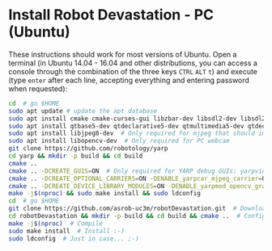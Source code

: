 # Install Robot Devastation - PC \(Ubuntu\)

These instructions should work for most versions of Ubuntu. Open a terminal \(in Ubuntu 14.04 - 16.04 and other distributions, you can access a console through the combination of the three keys `CTRL` `ALT` `t`\) and execute \(type `enter` after each line, accepting everything and entering password when requested\):

```bash
cd  # go $HOME
sudo apt update # update the apt database
sudo apt install cmake cmake-curses-gui libzbar-dev libsdl2-dev libsdl2-image-dev libsdl2-mixer-dev libsdl2-ttf-dev build-essential libace-dev git
sudo apt install qtbase5-dev qtdeclarative5-dev qtmultimedia5-dev qtdeclarative5-qtquick2-plugin qtdeclarative5-window-plugin qtdeclarative5-qtmultimedia-plugin qtdeclarative5-controls-plugin qtdeclarative5-dialogs-plugin libqt5svg5
sudo apt install libjpeg8-dev  # Only required for mjpeg that should improve video comms
sudo apt install libopencv-dev  # Only required for PC webcam
git clone https://github.com/robotology/yarp
cd yarp && mkdir -p build && cd build
cmake ..
cmake .. -DCREATE_GUIS=ON  # Only required for YARP debug GUIs: yarpview, gyarpmanager
cmake .. -DCREATE_OPTIONAL_CARRIERS=ON -DENABLE_yarpcar_mjpeg_carrier=ON  # Only required for mjpeg that should improve video comms
cmake .. -DCREATE_DEVICE_LIBRARY_MODULES=ON -DENABLE_yarpmod_opencv_grabber=ON  # Only required for PC webcam
make -j$(nproc) && sudo make install && sudo ldconfig
cd  # go $HOME
git clone https://github.com/asrob-uc3m/robotDevastation.git  # Download Robot Devastation
cd robotDevastation && mkdir -p build && cd build && cmake ..  # Configure Robot Devastation
make -j$(nproc)  # Compile
sudo make install  # Install :-)
sudo ldconfig  # Just in case... ;-)
```



